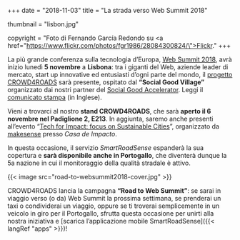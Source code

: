 +++
date = "2018-11-03"
title = "La strada verso Web Summit 2018"

thumbnail = "lisbon.jpg"

copyright = "Foto di Fernando García Redondo su <a href=\"https://www.flickr.com/photos/fgr1986/28084300824/\">Flickr</a>."
+++

La più grande conferenza sulla tecnologia d’Europa, [Web&nbsp;Summit&nbsp;2018](https://websummit.com/), avrà inizio lunedì **5 novembre** a **Lisbona**: tra i giganti del Web, aziende leader di mercato, start up innovative ed entusiasti d’ogni parte del mondo, il [progetto CROWD4ROADS](http://www.c4rs.eu) sarà presente, ospitato dal **“Social Good Village”** organizzato dai nostri partner del [Social Good Accelerator](http://socialgoodaccelerator.eu/).
Leggi il [comunicato stampa](https://drive.google.com/file/d/152Cr7omy5XaId-E93zkgK-hs-zeuIMAi/view) (in Inglese).

Vieni a trovarci al nostro **stand CROWD4ROADS**, che sarà **aperto il 6 novembre nel Padiglione 2, E213**.
In aggiunta, saremo anche presenti all’evento “[Tech for Impact: focus on Sustainable Cities](https://www.eventbrite.com/e/tech-for-impact-focus-on-sustainable-cities-by-makesense-c40-soga-french-tech-tickets-51251152577)”, organizzato da [makesense](https://makesense.org/en/) presso *Casa de Impacto*.

In questa occasione, il servizio *SmartRoadSense* espanderà la sua copertura e **sarà disponibile anche in Portogallo**, che diventerà dunque la 5a nazione in cui il monitoraggio della qualità stradale è attivo.

{{< image src="road-to-websummit2018-cover.jpg" >}}

CROWD4ROADS lancia la campagna **“Road to Web Summit”**: se sarai in viaggio verso (o da) Web Summit la prossima settimana, se prenderai un taxi o condividerai un viaggio, oppure se ti troverai semplicemente in un veicolo in giro per il Portogallo, sfrutta questa occasione per unirti alla nostra iniziativa e [scarica l’applicazione mobile SmartRoadSense]({{< langRef "apps" >}})!

